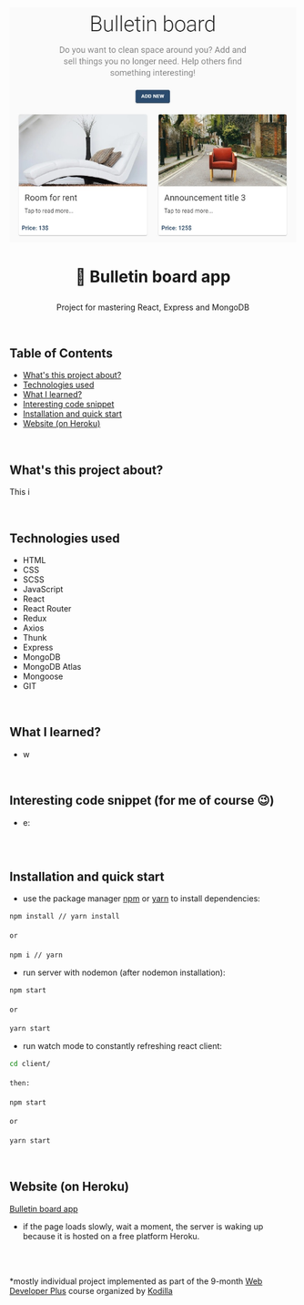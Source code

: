 <p align="center">
<a href="https://bulletin-board-web.herokuapp.com/"><img src="public/logo.jpg" title="Fe" alt="snippet of Bulletin board app"></a>
</p>



# <p align="center">📝 Bulletin board app</p>
<p align="center">Project for mastering React, Express and MongoDB</p>

</br>

## Table of Contents

- [What's this project about?](#ab)
- [Technologies used](#tech)
- [What I learned?](#wha)
- [Interesting code snippet](#inte)
- [Installation and quick start](#install)
- [Website (on Heroku)](#si)

</br>

## <a name="ab"></a>What's this project about?

This i

</br>

## <a name="tech"></a>Technologies used
- HTML
- CSS
- SCSS
- JavaScript
- React
- React Router
- Redux
- Axios
- Thunk
- Express
- MongoDB
- MongoDB Atlas
- Mongoose
- GIT

</br>

## <a name="what"></a>What I learned?

- w




</br>

## <a name="inter"></a>Interesting code snippet (for me of course 😉)
- e:

```js

```

</br>

## <a name="install"></a>Installation and quick start

- use the package manager [npm](https://www.npmjs.com/get-npm) or [yarn](https://classic.yarnpkg.com/en/) to install dependencies:

```bash
npm install // yarn install

or

npm i // yarn
```
- run server with nodemon (after nodemon installation):

```bash
npm start

or

yarn start
```
- run watch mode to constantly refreshing react client:

```bash
cd client/

then:

npm start

or

yarn start
```

<br/>


## <a name="si"></a>Website (on Heroku)
[Bulletin board app](https://bulletin-board-web.herokuapp.com/)
- if the page loads slowly, wait a moment, the server is waking up because it is hosted on a free platform Heroku.

</br>
</br>

  *mostly individual project implemented as part of the 9-month [Web Developer Plus](https://kodilla.com/pl/bootcamp/webdeveloper/?type=wdp&editionId=309) course organized by [Kodilla](https://drive.google.com/file/d/1AZGDMtjhsHbrtXhRSIlRKKc3RCxQk6YY/view?usp=sharing)


